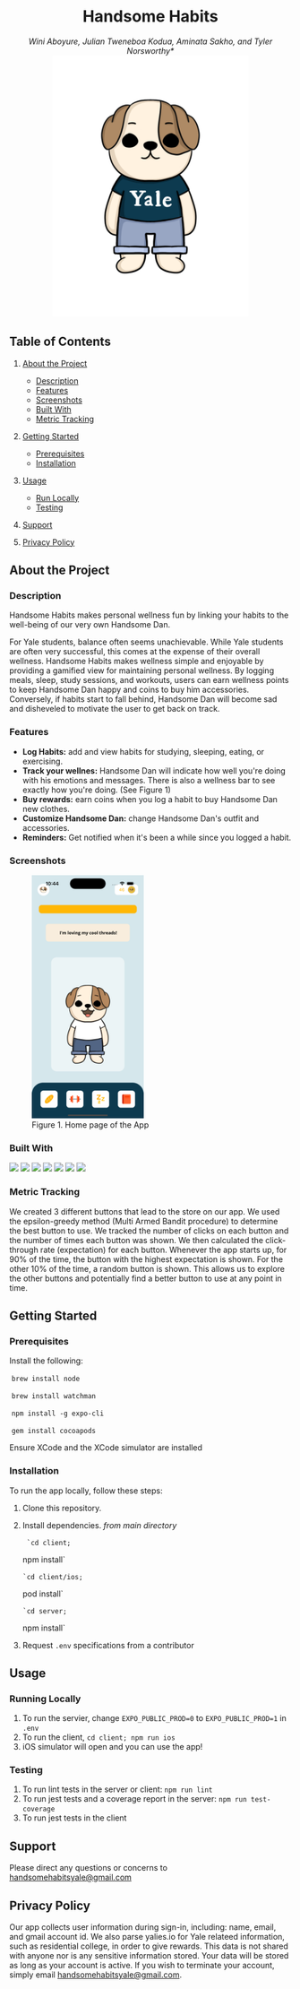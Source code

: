 <div align="center">
  <h1 align="center">Handsome Habits</h1>
  <em>Wini Aboyure, Julian Tweneboa Kodua, Aminata Sakho, and Tyler Norsworthy*</em>
</div>
<div align="center">
    <img src="bulldog.png" width="350" height="466" alt="Cartoon bulldog wearing jeans and a blue Yale t-shirt.">
</div>

## Table of Contents

1. [About the Project](#about-the-project)

   - [Description](#description)
   - [Features](#features)
   - [Screenshots](#screenshots)
   - [Built With](#built-with)
   - [Metric Tracking](#metric-tracking)

2. [Getting Started](#gettingstarted)
   - [Prerequisites](#prerequisites)
   - [Installation](#installation)
3. [Usage](#usage)
   - [Run Locally](#run-locally)
   - [Testing](#testing)
4. [Support](#support)
5. [Privacy Policy](#privacy-policy)

## About the Project

### Description

Handsome Habits makes personal wellness fun by linking your habits to the well-being of our very own Handsome Dan.

For Yale students, balance often seems unachievable. While Yale students are often very successful, this comes at the expense of their overall wellness. Handsome Habits makes wellness simple and enjoyable by providing a gamified view for maintaining personal wellness. By logging meals, sleep, study sessions, and workouts, users can earn wellness points to keep Handsome Dan happy and coins to buy him accessories. Conversely, if habits start to fall behind, Handsome Dan will become sad and disheveled to motivate the user to get back on track.

### Features

- **Log Habits:** add and view habits for studying, sleeping, eating, or exercising.
- **Track your wellnes:** Handsome Dan will indicate how well you're doing with his emotions and messages. There is also a wellness bar to see exactly how you're doing. (See Figure 1)
- **Buy rewards:** earn coins when you log a habit to buy Handsome Dan new clothes.
- **Customize Handsome Dan:** change Handsome Dan's outfit and accessories.
- **Reminders:** Get notified when it's been a while since you logged a habit.

### Screenshots

<figure>
    <img src="homescreenshot.png" alt="Home screen of a cartoon bulldog in the center, a coin total in the top right, a bulldog icon in the top left, and four habit icons on the bottom" width="200">
    <figcaption>Figure 1. Home page of the App</figcaption>
</figure>

### Built With

<img src="https://img.shields.io/badge/next.js-000000?style=for-the-badge&logo=nextdotjs&logoColor=white" width="auto" height="30">

<img src="https://user-images.githubusercontent.com/25181517/117447155-6a868a00-af3d-11eb-9cfe-245df15c9f3f.png" width="auto" height="50">

<img src="https://user-images.githubusercontent.com/25181517/187955005-f4ca6f1a-e727-497b-b81b-93fb9726268e.png" width="auto" height="50">

<img src="https://user-images.githubusercontent.com/25181517/183897015-94a058a6-b86e-4e42-a37f-bf92061753e5.png" width="auto" height="50">

<img src="https://user-images.githubusercontent.com/25181517/182884177-d48a8579-2cd0-447a-b9a6-ffc7cb02560e.png" width="auto" height="50">

<img src="https://user-images.githubusercontent.com/25181517/192108372-f71d70ac-7ae6-4c0d-8395-51d8870c2ef0.png" width="auto" height="50">

<img src="https://user-images.githubusercontent.com/25181517/192109061-e138ca71-337c-4019-8d42-4792fdaa7128.png" width="auto" height="50">

### Metric Tracking

We created 3 different buttons that lead to the store on our app. We used the epsilon-greedy method (Multi Armed Bandit procedure) to determine the best button to use. We tracked the number of clicks on each button and the number of times each button was shown. We then calculated the click-through rate (expectation) for each button. Whenever the app starts up, for 90% of the time, the button with the highest expectation is shown. For the other 10% of the time, a random button is shown. This allows us to explore the other buttons and potentially find a better button to use at any point in time.

## Getting Started

### Prerequisites

Install the following:

&nbsp;`brew install node`

&nbsp;`brew install watchman`

&nbsp;`npm install -g expo-cli`

&nbsp;`gem install cocoapods`

Ensure XCode and the XCode simulator are installed

### Installation

To run the app locally, follow these steps:

1.  Clone this repository.
2.  Install dependencies.
    _from main directory_

         `cd client;

    npm install`

        `cd client/ios;

    pod install`

        `cd server;

    npm install`

3.  Request `.env` specifications from a contributor

## Usage

### Running Locally

1. To run the servier, change `EXPO_PUBLIC_PROD=0` to `EXPO_PUBLIC_PROD=1` in `.env`
2. To run the client, `cd client;
npm run ios`
3. iOS simulator will open and you can use the app!

### Testing

1. To run lint tests in the server or client: `npm run lint`
2. To run jest tests and a coverage report in the server: `npm run test-coverage`
3. To run jest tests in the client

## Support

Please direct any questions or concerns to handsomehabitsyale@gmail.com

## Privacy Policy

Our app collects user information during sign-in, including: name, email, and gmail account id. We also parse yalies.io for Yale relateed information, such as residential college, in order to give rewards. This data is not shared with anyone nor is any sensitive information stored. Your data will be stored as long as your account is active. If you wish to terminate your account, simply email handsomehabitsyale@gmail.com.
